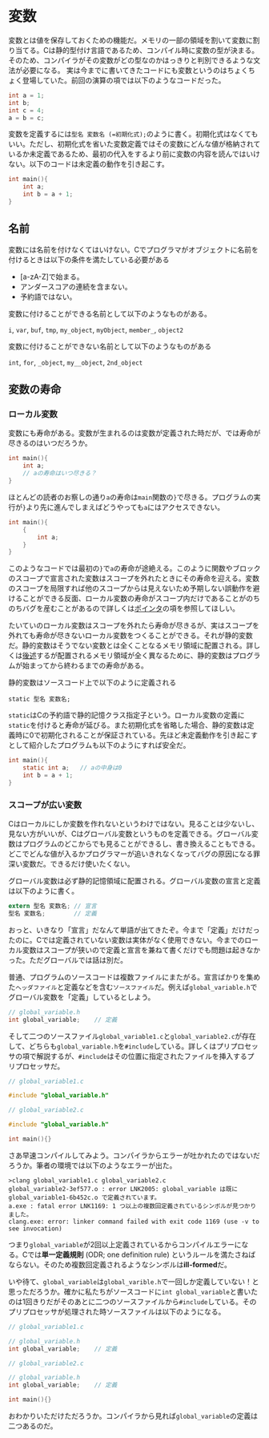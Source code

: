 # 変数

変数とは値を保存しておくための機能だ。メモリの一部の領域を割いて変数に割り当てる。Cは静的型付け言語であるため、コンパイル時に変数の型が決まる。そのため、コンパイラがその変数がどの型なのかはっきりと判別できるような文法が必要になる。
実は今までに書いてきたコードにも変数というのはちょくちょく登場していた。前回の演算の項では以下のようなコードだった。

```c
int a = 1;
int b;
int c = 4;
a = b = c;
```

変数を定義するには`型名 変数名 (=初期化式);`のように書く。初期化式はなくてもいい。ただし、初期化式を省いた変数定義ではその変数にどんな値が格納されているか未定義であるため、最初の代入をするより前に変数の内容を読んではいけない。以下のコードは未定義の動作を引き起こす。

```c
int main(){
    int a;
    int b = a + 1;
}
```

## 名前

変数には名前を付けなくてはいけない。Cでプログラマがオブジェクトに名前を付けるときは以下の条件を満たしている必要がある

- [a-zA-Z]で始まる。
- アンダースコアの連続を含まない。
- 予約語ではない。

変数に付けることができる名前として以下のようなものがある。

`i`, `var`, `buf`, `tmp`, `my_object`, `myObject`, `member_`, `object2`

変数に付けることができない名前として以下のようなものがある

`int`, `for`, `_object`, `my__object`, `2nd_object`

## 変数の寿命

### ローカル変数

変数にも寿命がある。変数が生まれるのは変数が定義された時だが、では寿命が尽きるのはいつだろうか。

```c
int main(){
    int a;
    // aの寿命はいつ尽きる？
}

```

ほとんどの読者のお察しの通り`a`の寿命は`main`関数の`}`で尽きる。プログラムの実行が`}`より先に進んでしまえばどうやっても`a`にはアクセスできない。

```c
int main(){
    {
        int a;
    }
}
```

このようなコードでは最初の`}`で`a`の寿命が途絶える。このように関数やブロックのスコープで宣言された変数はスコープを外れたときにその寿命を迎える。変数のスコープを局限すれば他のスコープからは見えないため予期しない誤動作を避けることができる反面、ローカル変数の寿命がスコープ内だけであることがのちのちバグを産むことがあるので詳しくは[ポインタ](17_pointer.md)の項を参照してほしい。

たいていのローカル変数はスコープを外れたら寿命が尽きるが、実はスコープを外れても寿命が尽きないローカル変数をつくることができる。それが静的変数だ。静的変数はそうでない変数とは全くことなるメモリ領域に配置される。詳しくは[後述](#メモリの話)するが配置されるメモリ領域が全く異なるために、静的変数はプログラムが始まってから終わるまでの寿命がある。

静的変数はソースコード上で以下のように定義される

```
static 型名 変数名;
```

`static`はCの予約語で静的記憶クラス指定子という。ローカル変数の定義に`static`を付けると寿命が延びる。また初期化式を省略した場合、静的変数は定義時に0で初期化されることが保証されている。先ほど未定義動作を引き起こすとして紹介したプログラムも以下のようにすれば安全だ。

```c
int main(){
    static int a;   // aの中身は0
    int b = a + 1;
}
```

### スコープが広い変数

Cはローカルにしか変数を作れないというわけではない。見ることは少ないし、見ない方がいいが、Cはグローバル変数というものを定義できる。グローバル変数はプログラムのどこからでも見ることができるし、書き換えることもできる。どこでどんな値が入るかプログラマーが追いきれなくなってバグの原因になる罪深い変数だ。できるだけ使いたくない。

グローバル変数は必ず静的記憶領域に配置される。グローバル変数の宣言と定義は以下のように書く。

```c
extern 型名 変数名; // 宣言
型名 変数名;        // 定義
```

おっと、いきなり「宣言」だなんて単語が出てきたぞ。今まで「定義」だけだったのに。Cでは定義されていない変数は実体がなく使用できない。今までのローカル変数はスコープが狭いので定義と宣言を兼ねて書くだけでも問題は起きなかった。ただグローバルでは話は別だ。

普通、プログラムのソースコードは複数ファイルにまたがる。宣言ばかりを集めた`ヘッダファイル`と定義などを含む`ソースファイル`だ。例えば`global_variable.h`でグローバル変数を「定義」しているとしよう。

```c
// global_variable.h
int global_variable;    // 定義
```

そして二つのソースファイル`global_variable1.c`と`global_variable2.c`が存在して、どちらも`global_variable.h`を`#include`している。詳しくはプリプロセッサの項で解説するが、`#include`はその位置に指定されたファイルを挿入するプリプロセッサだ。

```c
// global_variable1.c

#include "global_variable.h"

```

```c
// global_variable2.c

#include "global_variable.h"

int main(){}

```

さあ早速コンパイルしてみよう。コンパイラからエラーが吐かれたのではないだろうか。筆者の環境では以下のようなエラーが出た。

```
>clang global_variable1.c global_variable2.c
global_variable2-3ef577.o : error LNK2005: global_variable は既に global_variable1-6b452c.o で定義されています。
a.exe : fatal error LNK1169: 1 つ以上の複数回定義されているシンボルが見つかりました。
clang.exe: error: linker command failed with exit code 1169 (use -v to see invocation)
```

つまり`global_variable`が2回以上定義されているからコンパイルエラーになる。Cでは**単一定義規則** (ODR; one definition rule) というルールを満たさねばならない。そのため複数回定義されるようなシンボルは**ill-formed**だ。

いや待て、`global_variable`は`global_varible.h`で一回しか定義していない！と思っただろうか。確かに私たちがソースコードに`int global_variable`と書いたのは1回きりだがそのあとに二つのソースファイルから`#include`している。そのプリプロセッサが処理された時ソースファイルは以下のようになる。

```c
// global_variable1.c

// global_variable.h
int global_variable;    // 定義

```

```c
// global_variable2.c

// global_variable.h
int global_variable;    // 定義

int main(){}

```

おわかりいただけただろうか。コンパイラから見れば`global_variable`の定義は二つあるのだ。
